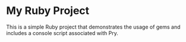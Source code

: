 # My Ruby Project

This is a simple Ruby project that demonstrates the usage of gems and includes a console script associated with Pry.